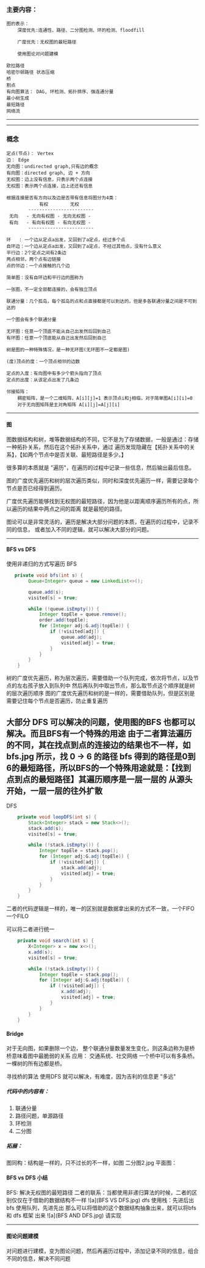 ### 主要内容：

    图的表示：
        深度优先:连通性、路径、二分图检测、环的检测、floodfill
        
        广度优先：无权图的最短路径
        
        使用图论对问题建模
        
    欧拉路径
    哈密尔顿路径 状态压缩
    桥
    割点
    有向图算法： DAG, 环检测、拓扑排序、强连通分量
    最小树生成
    最短路径
    网络流    
----
----
### 概念
    定点(节点)： Vertex
    边： Edge
    无向图：undirected graph,只有边的概念
    有向图：directed graph, 边 + 方向
    无权图：边上没有信息，只表示两个点连接
    无权图：表示两个点连接，边上还还有信息
    
    根据连接是否有方向以及边是否带有信息将图分为4类：
                有权        无权
            ------------------------
     无向   - 无向有权图 - 无向无权图 -   
     有向   - 有向有权图 - 有向无权图 - 
            ------------------------  
         
    环   : 一个边从定点a出发，又回到了a定点，经过多个点
    自环边：一个边从定点a出发，又回到了a定点，不经过其他点，没有什么意义
    平行边：2个定点之间有2条边
    两点相邻，两个点有边链接
    点的邻边：一个点接触的几个边
    
    简单图：没有自环边和平行边的图称为
    
    一张图，不一定全部都连接的，会有独立顶点
    
    联通分量：几个孤岛，每个孤岛的点和点直接都是可以到达的，但是多各联通分量之间是不可到达的
    
    一个图会有多个联通分量
    
    无环图：任意一个顶底不能从自己出发然后回到自己
    有环图：任意一个顶底能从自己出发然后回到自己
    
    树是图的一种特殊情况，是一种无环图(无环图不一定都是图)
    
    (度)顶点的度：一个顶点相邻的边数
    
    定点的入度：有向图中有多少个箭头指向了顶点
    定点的出度：从该定点出发了几条边
    
    邻接矩阵：
        稠密矩阵，是一个二维矩阵，A[i][j]=1 表示顶点i和j相临，对于简单图A[i][i]=0
        对于无向图矩阵是主对角矩阵 A[i][j]=A[j][i]
---
#### 图
图数据结构和树，堆等数据结构的不同，它不是为了存储数据，一般是通过：存储一种拓扑关系，然后在这个拓扑关系中，通过
遍历发现隐藏在【拓扑关系中的关系】，【如两个节点中是否关联、最短路径是多少。】

很多算的本质就是 "遍历"，在遍历的过程中记录一些信息，然后输出最后信息。

图的广度优先遍历和树的层次遍历类似，同时和深度优先遍历一样，需要记录每个节点是否已经得到遍历。

广度优先遍历能够找到无权图的最短路径，因为他是以距离顺序遍历所有的点，所以遍历的结果中两点之间的距离
就是最短的路径。

图论可以是非常灵活的，遍历是解决大部分问题的本质，在遍历的过程中，记录不同的信息，
或者加入不同的逻辑，就可以解决大部分的问题。

---
#### BFS vs  DFS
使用非递归的方式写遍历
BFS
```java
   private void bfs(int s) {
        Queue<Integer> queue = new LinkedList<>();

        queue.add(s);
        visited[s] = true;

        while (!queue.isEmpty()) {
            Integer topEle = queue.remove();
            order.add(topEle);
            for (Integer adj:G.adj(topEle)) {
                if (!visited[adj]) {
                    queue.add(adj);
                    visited[adj] = true;
                }
            }
        }
    }
```
树的广度优先遍历，称为层次遍历，需要借助一个队列完成，依次将节点，以及节点的左右孩子放入到队列中
然后再队列中取出节点，那么取节点这个顺序就是树的层次遍历顺序
图的广度优先遍历和树的是一样的，需要借助队列，但是区别是需要记住每个节点是否遍历，防止重复遍历

大部分 DFS 可以解决的问题，使用图的BFS 也都可以解决。而且BFS有一个特殊的用途
由于二者算法遍历的不同，其在找点到点的连接边的结果也不一样，如bfs.jpg 所示，找 0 -> 6 的路径
bfs 得到的路径是0到6的最短路径，所以BFS的一个特殊用途就是：【找到点到点的最短路径】其遍历顺序是一层一层的
从源头开始，一层一层的往外扩散
---
DFS
```java
    private void loopDFS(int s) {
        Stack<Integer> stack = new Stack<>();
        stack.add(s);
        visited[s] = true;

        while (!stack.isEmpty()) {
            Integer topEle = stack.pop();
            for (Integer adj:G.adj(topEle)) {
                if (!visited[adj]) {
                    stack.add(adj);
                    visited[adj] = true;
                }
            }
        }
    }
```

二者的代码逻辑是一样的，唯一的区别就是数据拿出来的方式不一致，一个FIFO一个FILO

可以将二者进行统一
```java
    private void search(int s) {
        X<Integer> x = new x<>();
        x.add(s);
        visited[s] = true;

        while (!stack.isEmpty()) {
            Integer topEle = stack.pop();
            for (Integer adj:G.adj(topEle)) {
                if (!visited[adj]) {
                    x.add(adj);
                    visited[adj] = true;
                }
            }
        }
    }

```
    
#### Bridge
对于无向图，如果删除一个边，
整个联通分量数量发生变化，则这条边称为是桥
桥意味着图中最脆弱的关系
应用： 交通系统、社交网络
一个桥中可以有多条桥。
一棵树的所有边都是桥。

寻找桥的算法
    使用DFS 就可以解决，有难度，因为吉利的信息更 "多远"

##### 代码中的内容有：
1. 联通分量
2. 路径问题，单源路径
3. 环检测
4. 二分图

##### 拓展：
图同构：结构是一样的，只不过长的不一样，如图 二分图2.jpg
平面图：

#### BFS vs DFS 小结
BFS: 解决无权图的最短路径
二者的联系：当都使用非递归算法的时候，二者的区别仅仅在于借助的数据结构不一样 
![a](BFS VS DFS.jpg)
dfs 使用栈：先进后出
bfs 使用队列，先进先出
那么可以将借助的这个数据结构抽象出来，就可以将bfs 和 dfs 框架
出来
![a](BFS AND DFS.jpg)
 请实现

---
#### 图论问题建模
对问题进行建模，变为图论问题，然后再遍历过程中，添加记录不同的信息，组合不同的信息，解决不同问题




